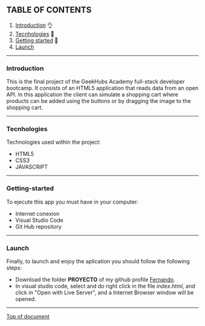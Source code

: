 
## TABLE OF CONTENTS

1. [Introduction](#introduction) :ok_hand:
2. [Tecnhologies](#tecnhologies) :floppy_disk:
2. [Getting started](#getting-started) :rocket:
3. [Launch](#launch)


***
### Introduction
This is the final project of the GeekHubs Academy full-stack developer bootcamp.
It consists of an HTML5 application that reads data from an open API. In this application the client can simulate a shopping cart where products can be added using the buttons or by dragging the image to the shopping cart.
***

### Tecnhologies
Technologies used within the project:
* HTML5
* CSS3
* JAVASCRIPT


***
### Getting-started
To ejecute this app you must have in your computer:
- Internet conexion
- Visual Studio Code
- Git Hub repository
***

### Launch
Finally, to launch and enjoy the aplication you should follow the following steps:
- Download the folder **PROYECTO** of my github profile [Fernando](https://github.com/Ferelbue/proyecto/tree/ramab).
- In visual studio code, select and do right click in the file *index.html*, and click in "Open with Live Server", and a Internet Browser window will be opened.

***

[Top of document](#table-of-contents)